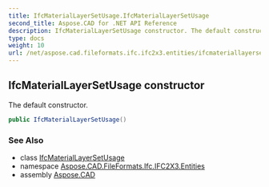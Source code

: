 ```yaml
---
title: IfcMaterialLayerSetUsage.IfcMaterialLayerSetUsage
second_title: Aspose.CAD for .NET API Reference
description: IfcMaterialLayerSetUsage constructor. The default constructor
type: docs
weight: 10
url: /net/aspose.cad.fileformats.ifc.ifc2x3.entities/ifcmateriallayersetusage/ifcmateriallayersetusage/
---
```

## IfcMaterialLayerSetUsage constructor

The default constructor.

```csharp
public IfcMaterialLayerSetUsage()
```

### See Also

* class [IfcMaterialLayerSetUsage](../)
* namespace [Aspose.CAD.FileFormats.Ifc.IFC2X3.Entities](../../ifcmateriallayersetusage/)
* assembly [Aspose.CAD](../../../)


